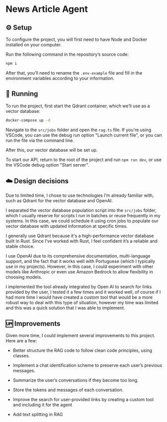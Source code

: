# News Article Agent

## ⚙️ Setup

To configure the project, you will first need to have Node and Docker installed on your computer.

Run the following command in the repository’s source code:

```bash
npm i
```

After that, you’ll need to rename the `.env-example` file and fill in the environment variables according to your information.

## 🚀 Running

To run the project, first start the Qdrant container, which we’ll use as a vector database:

```bash
docker-compose up -d
```

Navigate to the `src/jobs` folder and open the `rag.ts` file. If you're using VSCode, you can use the debug run option "Launch current file", or you can run the file via the command line.

After this, our vector database will be set up.

To start our API, return to the root of the project and run `npm run dev`, or use the VSCode debug option "Start server".

## ☁️ Design decisions

Due to limited time, I chose to use technologies I’m already familiar with, such as Qdrant for the vector database and OpenAI.

I separated the vector database population script into the `src/jobs` folder, which I usually reserve for scripts I run in batches or reuse frequently in my systems. In this case, we could schedule it using cron jobs to populate our vector database with updated information at specific times.

I generally use Qdrant because it's a high-performance vector database built in Rust. Since I’ve worked with Rust, I feel confident it’s a reliable and stable choice.

I use OpenAI due to its comprehensive documentation, multi-language support, and the fact that it works well with Portuguese (which I typically use in my projects). However, in this case, I could experiment with other models like Anthropic or even use Amazon Bedrock to allow flexibility in choosing models.

I implemented the tool already integrated by Open AI to search for links provided by the user, I tested it a few times and it worked well, of course if I had more time I would have created a custom tool that would be a more robust way to deal with this type of situation, however my time was limited and this was a quick solution that I was able to implement.

## 🆙 Improvements

Given more time, I could implement several improvements to this project. Here are a few:

* Better structure the RAG code to follow clean code principles, using classes.

* Implement a chat identification scheme to preserve each user’s previous messages.

* Summarize the user’s conversations if they become too long.

* Store the tokens and messages of each conversation.

* Improve the search for user-provided links by creating a custom tool and including it for the agent

* Add text splitting in RAG